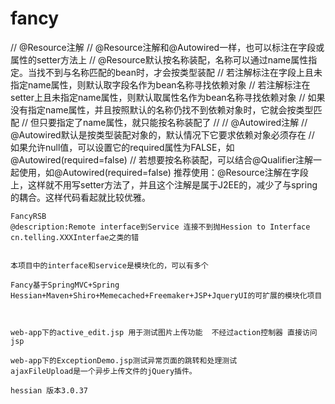 # fancy
  // @Resource注解
	// @Resource注解和@Autowired一样，也可以标注在字段或属性的setter方法上
	// @Resource默认按名称装配，名称可以通过name属性指定。当找不到与名称匹配的bean时，才会按类型装配
	// 若注解标注在字段上且未指定name属性，则默认取字段名作为bean名称寻找依赖对象
	// 若注解标注在setter上且未指定name属性，则默认取属性名作为bean名称寻找依赖对象
	// 如果没有指定name属性，并且按照默认的名称仍找不到依赖对象时，它就会按类型匹配
	// 但只要指定了name属性，就只能按名称装配了
	//
	// @Autowired注解
	// @Autowired默认是按类型装配对象的，默认情况下它要求依赖对象必须存在
	// 如果允许null值，可以设置它的required属性为FALSE，如@Autowired(required=false)
	// 若想要按名称装配，可以结合@Qualifier注解一起使用，如@Autowired(required=false)
	推荐使用：@Resource注解在字段上，这样就不用写setter方法了，并且这个注解是属于J2EE的，减少了与spring的耦合。这样代码看起就比较优雅。
	
	FancyRSB
	@description:Remote interface到Service 连接不到抛Hession to Interface cn.telling.XXXInterfae之类的错
	
	
	本项目中的interface和service是模块化的，可以有多个
	
	Fancy基于SpringMVC+Spring Hessian+Maven+Shiro+Memecached+Freemaker+JSP+JqueryUI的可扩展的模块化项目
	
	
	
	web-app下的active_edit.jsp 用于测试图片上传功能  不经过action控制器 直接访问jsp
	
	web-app下的ExceptionDemo.jsp测试异常页面的跳转和处理测试  
	ajaxFileUpload是一个异步上传文件的jQuery插件。
	
	hessian 版本3.0.37
